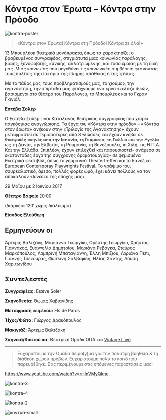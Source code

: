 # Κόντρα στον Έρωτα – Κόντρα στην Πρόοδο

![kontra-poster](https://github.com/theatrikiopa/theatrikiopa.eu/assets/16403754/ceb1314c-a335-4a04-b3c6-5c839ef76e20)

> «Κόντρα στον Έρωτα! Κόντρα στη Πρόοδο! Κόντρα σε όλα!»

13 Μπουρλέσκ θεατρικά μονόπρακτα, όπως τα χαρακτηρίζει ο βραβευμένος συγγραφέας, στιγμιότυπα μιας κοινωνίας παράλογης, βίαιης, ξενοφοβικής, κυνικής, αλλοτριωμένης, και τόσο όμοιας με τη δική μας. Μιας κοινωνίας που μεγεθύνει τις κοινωνικές συμβάσεις φτάνοντας τους πολίτες της στα όρια της πλήρης απάθειας ή της τρέλας.

Με το πάθος μας, τους προβληματισμούς μας, το χιούμορ, την αγανάκτηση, την σπιρτάδα μας φτιάχνουμε ένα έργο «κολάζ» ιδεών, βασισμένοι στο θέατρο του Παραλογου, το Μπουρλέσκ και το Γκραν Γκινιόλ.

**Εστέβα Σολέρ**

Ο Εστέβα Σολέρ είναι Καταλανός θεατρικός συγγραφέας που χαίρει παγκόσμιας αναγνώρισης. Τα έργα του «Κόντρα στην πρόοδο» – «Κόντρα στον έρωτα» ανήκουν στην «Τριλογία της Αγανάκτησης», έχουν μεταφραστεί σε περισσότερες από 8 γλώσσες και έχουν ανέβει σε θεατρικές σκηνές από την Ισπανία, τη Γερμανία, τη Γαλλία και την Αγγλία ως τη Δανία, την Ελβετία, τη Ρουμανία, τη Βενεζουέλα, τη Χιλή, τις Η.Π.Α. Και την Ελλάδα. Επιπλέον, έχουν επιλεχθεί και παρουσιαστεί- ανάμεσα σε εκατοντάδες έργα της σύγχρονης δραματουργίας- σε φημισμένα θεατρικά φεστιβάλ, όπως το γερμανικό Theatertreffen και το δανέζικο European Contemporay Playwrights Festival. To γράψιμο του, σουρεαλιστικό, άμεσο, πολλές φορές ωμό, έχει κάνει πολλούς να τον αποκαλούν «Ιονέσκο της εποχής μας».

29 Μαΐου με 2 Ιουνίου 2017

**Θέατρο Βαφείο** 20:00

(διάρκεια 120′ χωρίς διάλειμμα)

**Είσοδος Ελεύθερη**

## Ερμηνεύουν οι
Άρτεμις Βαλτζάκη, Μαριάννα Γεωργίου, Ορέστης Γεωργίου, Χρήστος Γιαννάκος, Ευαγγελία Δημητρίου, Μαριάνα Ρεβάγκα, Σταύρος Μαρκόπουλος, Λαμπρινή Μπαταγιάννη, Έλλη Μπίζιου, Λοριάνα Πέπι, Γιάννης Τσεκούρας, Φωτεινή Σαλβαρίδη, Ηλίας Χάντης, Λόυση Χαριτωνίδου

## Συντελεστές
**Συγγραφέας:** Esteve Soler

**Σκηνοθεσία:** Θωμάς Χαβιανίδης

**Μετάφραση κειμένου:** Els de Paros

**Ήχος/Φώτα:** Γιώργος Δρακόπουλος

**Μακιγιάζ:** Άρτεμις Βαλτζάκη

**Σκηνικά/Κοστούμια:** Θεατρική Ομάδα ΟΠΑ και [Vintage Love](https://www.facebook.com/vintagelovegreece/)

***
> Ευχαριστούμε την Ομάδα πείρα(γ)μα για την πολύτιμη βοήθεια & τη διάθεση χώρου προβών.
> Ευχαριστούμε πολύ το κοινό που παρευρέθηκε.
> Σας περιμένουμε στις επόμενες παραστάσεις μας!

https://www.youtube.com/watch?v=rmInVMyQknc

![kontra-3](https://github.com/theatrikiopa/theatrikiopa.eu/assets/16403754/9ab3c87a-623d-4422-8aed-901f050a9857)

![kontra-4](https://github.com/theatrikiopa/theatrikiopa.eu/assets/16403754/e2710847-2122-44bd-a8a2-15e07c6ecaa6)

![kontra-2](https://github.com/theatrikiopa/theatrikiopa.eu/assets/16403754/cfedbf4f-0b6c-471e-a1ae-898a76282b06)

![κοντρα-small](https://github.com/theatrikiopa/theatrikiopa.eu/assets/16403754/0f960571-08f9-4cb9-bee3-2b6fafa50ea9)
